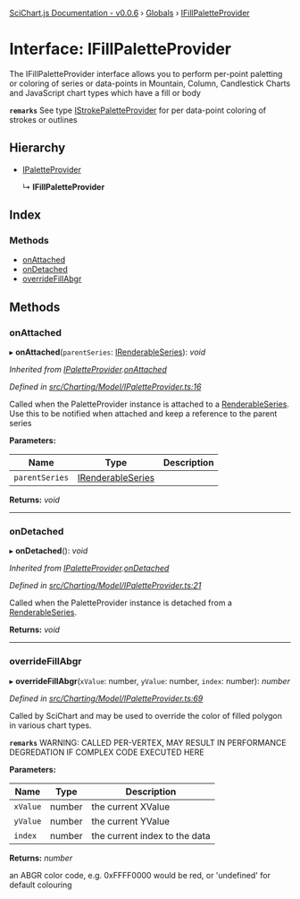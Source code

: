[SciChart.js Documentation - v0.0.6](../README.md) › [Globals](../globals.md) › [IFillPaletteProvider](ifillpaletteprovider.md)

# Interface: IFillPaletteProvider

The IFillPaletteProvider interface allows you to perform per-point paletting or coloring of series or data-points
in Mountain, Column, Candlestick Charts and JavaScript chart types which have a fill or body

**`remarks`** 
See type [IStrokePaletteProvider](istrokepaletteprovider.md) for per data-point coloring of strokes or outlines

## Hierarchy

* [IPaletteProvider](ipaletteprovider.md)

  ↳ **IFillPaletteProvider**

## Index

### Methods

* [onAttached](ifillpaletteprovider.md#onattached)
* [onDetached](ifillpaletteprovider.md#ondetached)
* [overrideFillAbgr](ifillpaletteprovider.md#overridefillabgr)

## Methods

###  onAttached

▸ **onAttached**(`parentSeries`: [IRenderableSeries](irenderableseries.md)): *void*

*Inherited from [IPaletteProvider](ipaletteprovider.md).[onAttached](ipaletteprovider.md#onattached)*

*Defined in [src/Charting/Model/IPaletteProvider.ts:16](https://github.com/ABTSoftware/SciChart.Dev/blob/46671d21ce/Web/src/SciChart/src/Charting/Model/IPaletteProvider.ts#L16)*

Called when the PaletteProvider instance is attached to a [RenderableSeries](../classes/baserenderableseries.md).
Use this to be notified when attached and keep a reference to the parent series

**Parameters:**

Name | Type | Description |
------ | ------ | ------ |
`parentSeries` | [IRenderableSeries](irenderableseries.md) |   |

**Returns:** *void*

___

###  onDetached

▸ **onDetached**(): *void*

*Inherited from [IPaletteProvider](ipaletteprovider.md).[onDetached](ipaletteprovider.md#ondetached)*

*Defined in [src/Charting/Model/IPaletteProvider.ts:21](https://github.com/ABTSoftware/SciChart.Dev/blob/46671d21ce/Web/src/SciChart/src/Charting/Model/IPaletteProvider.ts#L21)*

Called when the PaletteProvider instance is detached from a [RenderableSeries](../classes/baserenderableseries.md).

**Returns:** *void*

___

###  overrideFillAbgr

▸ **overrideFillAbgr**(`xValue`: number, `yValue`: number, `index`: number): *number*

*Defined in [src/Charting/Model/IPaletteProvider.ts:69](https://github.com/ABTSoftware/SciChart.Dev/blob/46671d21ce/Web/src/SciChart/src/Charting/Model/IPaletteProvider.ts#L69)*

Called by SciChart and may be used to override the color of filled polygon in various chart types.

**`remarks`** WARNING: CALLED PER-VERTEX, MAY RESULT IN PERFORMANCE DEGREDATION IF COMPLEX CODE EXECUTED HERE

**Parameters:**

Name | Type | Description |
------ | ------ | ------ |
`xValue` | number | the current XValue |
`yValue` | number | the current YValue |
`index` | number | the current index to the data |

**Returns:** *number*

an ABGR color code, e.g. 0xFFFF0000 would be red, or 'undefined' for default colouring
